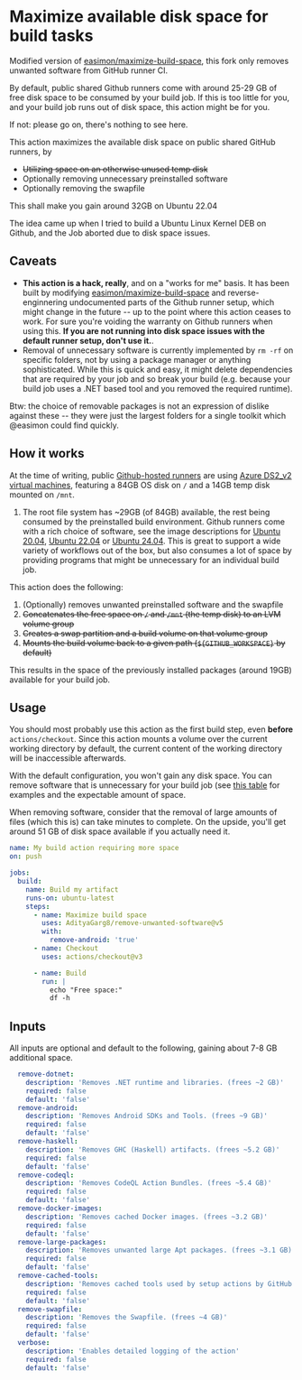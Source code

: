 # Maximize available disk space for build tasks

Modified version of [easimon/maximize-build-space], this fork only removes unwanted software from GitHub runner CI.

By default, public shared Github runners come with around 25-29 GB of free disk space to be consumed by your build job.
If this is too little for you, and your build job runs out of disk space, this action might be for you.

If not: please go on, there's nothing to see here.

This action maximizes the available disk space on public shared GitHub runners, by

- ~~Utilizing space on an otherwise unused temp disk~~
- Optionally removing unnecessary preinstalled software
- Optionally removing the swapfile

This shall make you gain around 32GB on Ubuntu 22.04

The idea came up when I tried to build a Ubuntu Linux Kernel DEB on Github, and the Job aborted due to disk space issues.

## Caveats

- **This action is a hack, really**, and on a "works for me" basis. It has been built by modifying [easimon/maximize-build-space] and reverse-enginnering undocumented parts of the Github runner setup, which might change in the future -- up to the point where this action ceases to work. For sure you're voiding the warranty on Github runners when using this. **If you are not running into disk space issues with the default runner setup, don't use it.**.
- Removal of unnecessary software is currently implemented by `rm -rf` on specific folders, not by using a package manager or anything sophisticated. While this is quick and easy, it might delete dependencies that are required by your job and so break your build (e.g. because your build job uses a .NET based tool and you removed the required runtime).

Btw: the choice of removable packages is not an expression of dislike against these -- they were just the largest folders for a single toolkit which @easimon could find quickly.

## How it works

At the time of writing, public [Github-hosted runners](https://docs.github.com/en/actions/using-github-hosted-runners/about-github-hosted-runners) are using [Azure DS2_v2 virtual machines](https://docs.microsoft.com/en-us/azure/virtual-machines/dv2-dsv2-series#dsv2-series), featuring a 84GB OS disk on `/` and a 14GB temp disk mounted on `/mnt`.

1. The root file system has ~29GB (of 84GB) available, the rest being consumed by the preinstalled build environment. Github runners come with a rich choice of software, see the image descriptions for [Ubuntu 20.04](https://github.com/actions/runner-images/blob/main/images/ubuntu/Ubuntu2004-Readme.md), [Ubuntu 22.04](https://github.com/actions/runner-images/blob/main/images/ubuntu/Ubuntu2204-Readme.md) or [Ubuntu 24.04](https://github.com/actions/runner-images/blob/main/images/ubuntu/Ubuntu2404-Readme.md). This is great to support a wide variety of workflows out of the box, but also consumes a lot of space by providing programs that might be unnecessary for an individual build job.

This action does the following:

1. (Optionally) removes unwanted preinstalled software and the swapfile
1. ~~Concatenates the free space on `/` and `/mnt` (the temp disk) to an LVM volume group~~
1. ~~Creates a swap partition and a build volume on that volume group~~
1. ~~Mounts the build volume back to a given path (`${GITHUB_WORKSPACE}` by default)~~

This results in the space of the previously installed packages (around 19GB) available for your build job.

## Usage

You should most probably use this action as the first build step, even **before** `actions/checkout`. Since this action mounts a volume over the current working directory by default, the current content of the working directory will be inaccessible afterwards.

With the default configuration, you won't gain any disk space. You can remove software that is unnecessary for your build job (see [this table](https://github.com/AdityaGarg8/maximize-build-space/blob/test-report/README.md) for examples and the expectable amount of space.

When removing software, consider that the removal of large amounts of files (which this is) can take minutes to complete. On the upside, you'll get around 51 GB of disk space available if you actually need it.

```yaml
name: My build action requiring more space
on: push

jobs:
  build:
    name: Build my artifact
    runs-on: ubuntu-latest
    steps:
      - name: Maximize build space
        uses: AdityaGarg8/remove-unwanted-software@v5
        with:
          remove-android: 'true'
      - name: Checkout
        uses: actions/checkout@v3

      - name: Build
        run: |
          echo "Free space:"
          df -h
```

## Inputs

All inputs are optional and default to the following, gaining about 7-8 GB additional space.

```yaml
  remove-dotnet:
    description: 'Removes .NET runtime and libraries. (frees ~2 GB)'
    required: false
    default: 'false'
  remove-android:
    description: 'Removes Android SDKs and Tools. (frees ~9 GB)'
    required: false
    default: 'false'
  remove-haskell:
    description: 'Removes GHC (Haskell) artifacts. (frees ~5.2 GB)'
    required: false
    default: 'false'
  remove-codeql:
    description: 'Removes CodeQL Action Bundles. (frees ~5.4 GB)'
    required: false
    default: 'false'
  remove-docker-images:
    description: 'Removes cached Docker images. (frees ~3.2 GB)'
    required: false
    default: 'false'
  remove-large-packages:
    description: 'Removes unwanted large Apt packages. (frees ~3.1 GB)'
    required: false
    default: 'false'
  remove-cached-tools:
    description: 'Removes cached tools used by setup actions by GitHub. (frees ~8.3 GB)'
    required: false
    default: 'false'
  remove-swapfile:
    description: 'Removes the Swapfile. (frees ~4 GB)'
    required: false
    default: 'false'
  verbose:
    description: 'Enables detailed logging of the action'
    required: false
    default: 'false' 
```

[easimon/maximize-build-space]: https://github.com/easimon/maximize-build-space
